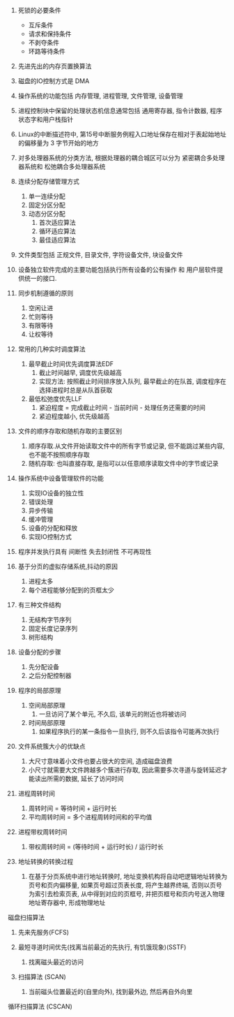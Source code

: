 1. 死锁的必要条件
   - 互斥条件
   - 请求和保持条件
   - 不剥夺条件
   - 环路等待条件

2. 先进先出的内存页置换算法
3. 磁盘的IO控制方式是 DMA
4. 操作系统的功能包括 内存管理, 进程管理, 文件管理, 设备管理
5. 进程控制块中保留的处理状态机信息通常包括 通用寄存器, 指令计数器, 程序状态字和用户栈指针
6. Linux的中断描述符中, 第15号中断服务例程入口地址保存在相对于表起始地址的偏移量为 3 字节开始的地方
7. 对多处理器系统的分类方法, 根据处理器的耦合城区可以分为 紧密耦合多处理器系统和 松弛耦合多处理器系统
9. 连续分配存储管理方式
   1. 单一连续分配
   2. 固定分区分配
   3. 动态分区分配
      1. 首次适应算法
      2. 循环适应算法
      3. 最佳适应算法
10. 文件类型包括 正规文件, 目录文件, 字符设备文件, 块设备文件
11. 设备独立软件完成的主要功能包括执行所有设备的公有操作 和 用户层软件提供统一的接口.
12. 同步机制遵循的原则
    1. 空闲让进
    2. 忙则等待
    3. 有限等待
    4. 让权等待 
13. 常用的几种实时调度算法
    1. 最早截止时间优先调度算法EDF
       1. 截止时间越早, 调度优先级越高
       2. 实现方法: 按照截止时间排序放入队列, 最早截止的在队首, 调度程序在选择进程时总是从队首获取
    2. 最低松弛度优先LLF
       1. 紧迫程度 = 完成截止时间 - 当前时间 - 处理任务还需要的时间
       2. 紧迫程度越小, 优先级越高
14. 文件的顺序存取和随机存取的主要区别
    1. 顺序存取.从文件开始读取文件中的所有字节或记录, 但不能跳过某些内容, 也不能不按照顺序存取
    2. 随机存取: 也叫直接存取, 是指可以以任意顺序读取文件中的字节或记录
15. 操作系统中设备管理软件的功能
    1. 实现IO设备的独立性
    2. 错误处理
    3. 异步传输
    4. 缓冲管理
    5. 设备的分配和释放
    6. 实现IO控制方式
15. 程序并发执行具有 间断性 失去封闭性 不可再现性
16. 基于分页的虚拟存储系统,抖动的原因
    1. 进程太多
    2. 每个进程能够分配到的页框太少
17. 有三种文件结构
    1. 无结构字节序列
    2. 固定长度记录序列
    3. 树形结构
18. 设备分配的步骤
    1. 先分配设备
    2. 之后分配控制器
19. 程序的局部原理
    1. 空间局部原理
       1. 一旦访问了某个单元, 不久后, 该单元的附近也将被访问
    2. 时间局部原理
       1. 如果程序执行的某一条指令一旦执行, 则不久后该指令可能再次执行
20. 文件系统簇大小的优缺点
    1. 大尺寸意味着小文件也要占很大的空间, 造成磁盘浪费
    2. 小尺寸就需要大文件跨越多个簇进行存取, 因此需要多次寻道与旋转延迟才能读出所需的数据, 延长了访问时间
21. 进程周转时间
    1. 周转时间 = 等待时间 + 运行时长
    2. 平均周转时间 = 多个进程周转时间和的平均值
22. 进程带权周转时间
    1. 带权周转时间 = (等待时间 + 运行时长) / 运行时长
23. 地址转换的转换过程
    1. 在基于分页系统中进行地址转换时, 地址变换机构将自动吧逻辑地址转换为页号和页内偏移量, 如果页号超过页表长度, 将产生越界终端, 否则以页号为索引去检索页表, 从中得到对应的页框号, 并把页框号和页内号送入物理地址寄存器中, 形成物理地址

磁盘扫描算法

1. 先来先服务(FCFS)

2. 最短寻道时间优先(找离当前最近的先执行, 有饥饿现象)(SSTF)
   1. 找离磁头最近的访问

3. 扫描算法 (SCAN)
   1. 当前磁头位置最近的(自里向外), 找到最外边, 然后再自外向里

循环扫描算法 (CSCAN)

